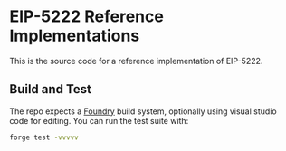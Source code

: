 # EIP-5222 Reference Implementations

This is the source code for a reference implementation of EIP-5222.

## Build and Test

The repo expects a [Foundry](https://github.com/foundry-rs/foundry/tree/master/forge) build system, optionally using visual studio code for editing. You can run the test suite with:

```bash
forge test -vvvvv
```

